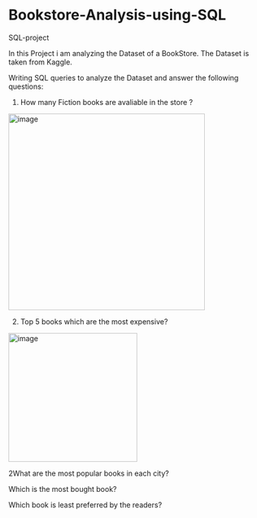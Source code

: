 # Bookstore-Analysis-using-SQL
SQL-project

In this Project i am analyzing the Dataset of a BookStore. The Dataset is taken from Kaggle.


Writing SQL queries to analyze the Dataset and answer the following questions: 

1. How many Fiction books are avaliable in the store ?



<img width="386" alt="image" src="https://github.com/PayalGarg1201/Bookstore-Analysis-using-SQL/assets/133757186/fd59ae17-949d-4d0e-a078-d761886c373d">













2. Top 5 books which are the most expensive?




<img width="253" alt="image" src="https://github.com/PayalGarg1201/Bookstore-Analysis-using-SQL/assets/133757186/d85928a9-1d1e-4eb5-ba05-467778ec0962">

















2What are the most popular books in each city?

Which is the most bought book?

Which book is least preferred by the readers?





